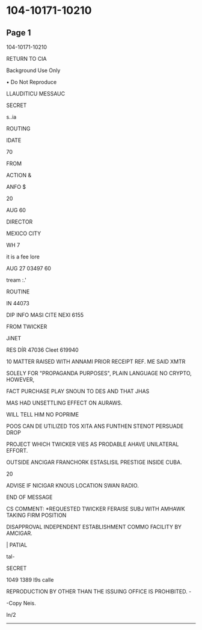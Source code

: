 # 104-10171-10210

## Page 1

104-10171-10210

RETURN TO CIA

Background Use Only

• Do Not Reproduce

LLAUDITICU MESSAUC

SECRET

s..ia

ROUTING

IDATE

70

FROM

ACTION &

ANFO $

20

AUG 60

DIRECTOR

MEXICO CITY

WH 7

it is a fee lore

AUG 27 03497 60

tream :.'

ROUTINE

IN 44073

DIP INFO MASI CITE NEXI 6155

FROM TWICKER

JiNET

RES DÍR 47036 Cleet 619940

10 MATTER RAISED WITH ANNAMI PRIOR RECEIPT REF. ME SAID XMTR

SOLELY FOR "PROPAGANDA PURPOSES", PLAIN LANGUAGE NO CRYPTO, HOWEVER,

FACT PURCHASE PLAY SNOUN TO DES AND THAT JHAS

MAS HAD UNSETTLING EFFECT ON AURAWS.

WILL TELL HIM NO POPRIME

POOS CAN DE UTILIZED TOS XITA ANS FUNTHEN STENOT PERSUADE DROP

PROJECT WHICH TWICKER VIES AS PRODABLE AHAVE UNILATERAL EFFORT.

OUTSIDE ANCIGAR FRANCHORK ESTASLISIL PRESTIGE INSIDE CUBA.

20

ADVISE IF NICIGAR KNOUS LOCATION SWAN RADIO.

END OF MESSAGE

CS COMMENT: *REQUESTED TWICKER FERAISE SUBJ WITH AMHAWK TAKING FIRM POSITION

DISAPPROVAL INDEPENDENT ESTABLISHMENT COMMO FACILITY BY AMCIGAR.

| PATIAL

tal-

SECRET

1049 1389 l9s calle

REPRODUCTION BY OTHER THAN THE ISSUING OFFICE IS PROHIBITED. -

-Copy Neis.

In/2

---

